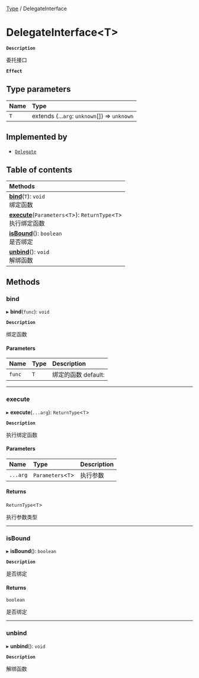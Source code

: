 [Type](../modules/Type.Type.md) / DelegateInterface

# DelegateInterface<T\> <Badge type="tip" text="Interface" /> 

**`Description`**

委托接口

**`Effect`**


## Type parameters

| Name | Type |
| :------ | :------ |
| `T` | extends (...`arg`: `unknown`[]) => `unknown` |

## Implemented by

- [`Delegate`](../classes/Type.Delegate.md)

## Table of contents

| Methods |
| :-----|
| **[bind](Type.DelegateInterface.md#bind)**(`T`): `void` <br> 绑定函数|
| **[execute](Type.DelegateInterface.md#execute)**(`Parameters`<`T`\>): `ReturnType`<`T`\> <br> 执行绑定函数|
| **[isBound](Type.DelegateInterface.md#isbound)**(): `boolean` <br> 是否绑定|
| **[unbind](Type.DelegateInterface.md#unbind)**(): `void` <br> 解绑函数|

## Methods

### bind  

▸ **bind**(`func`): `void` <Badge type="tip" text="other" />

**`Description`**

绑定函数


#### Parameters

| Name | Type | Description |
| :------ | :------ | :------ |
| `func` | `T` |  绑定的函数 default: |


___

### execute  

▸ **execute**(`...arg`): `ReturnType`<`T`\> <Badge type="tip" text="other" />

**`Description`**

执行绑定函数


#### Parameters

| Name | Type | Description |
| :------ | :------ | :------ |
| `...arg` | `Parameters`<`T`\> |  执行参数 |

#### Returns

`ReturnType`<`T`\>

执行参数类型

___

### isBound  

▸ **isBound**(): `boolean` <Badge type="tip" text="other" />

**`Description`**

是否绑定


#### Returns

`boolean`

是否绑定

___

### unbind  

▸ **unbind**(): `void` <Badge type="tip" text="other" />

**`Description`**

解绑函数


